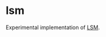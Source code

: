 # lsm

Experimental implementation of [LSM](https://en.wikipedia.org/wiki/Log-structured_merge-tree).
